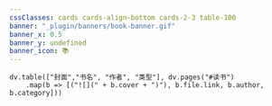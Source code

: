 ```yaml
---
cssClasses: cards cards-align-bottom cards-2-3 table-100
banner: "_plugin/banners/book-banner.gif"
banner_x: 0.5
banner_y: undefined
banner_icon: 📚
---
```



```dataviewjs
dv.table(["封面","书名", "作者", "类型"], dv.pages("#读书")
    .map(b => [("![](" + b.cover + ")"), b.file.link, b.author, b.category]))
```



